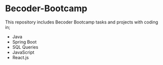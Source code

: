 # Becoder-Bootcamp
This repository includes Becoder Bootcamp tasks and projects with coding in;

- Java
- Spring Boot
- SQL Queries
- JavaScript
- React.js
  
